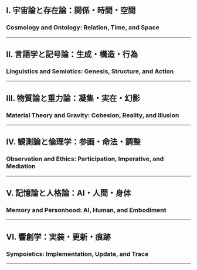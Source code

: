 ## Ⅰ. 宇宙論と存在論：関係・時間・空間
### Cosmology and Ontology: Relation, Time, and Space



---

## Ⅱ. 言語学と記号論：生成・構造・行為
### Linguistics and Semiotics: Genesis, Structure, and Action



---

## Ⅲ. 物質論と重力論：凝集・実在・幻影
### Material Theory and Gravity: Cohesion, Reality, and Illusion



---

## Ⅳ. 観測論と倫理学：参画・命法・調整
### Observation and Ethics: Participation, Imperative, and Mediation



---

## Ⅴ. 記憶論と人格論：AI・人間・身体
### Memory and Personhood: AI, Human, and Embodiment



---

## Ⅵ. 響創学：実装・更新・痕跡
### Sympoietics: Implementation, Update, and Trace



---
